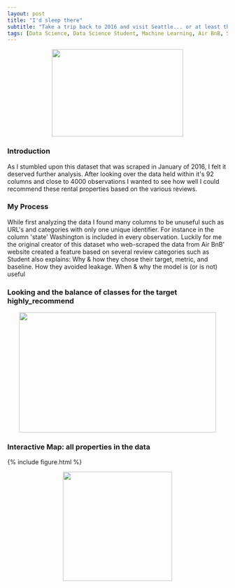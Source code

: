 ```yaml
---
layout: post
title: "I'd sleep there"
subtitle: "Take a trip back to 2016 and visit Seattle... or at least the Air BnB reviews"
tags: [Data Science, Data Science Student, Machine Learning, Air BnB, Seattle]
---
```

<p align="center">
  <img width="300" height="200" src="https://i.imgur.com/aMYAXoi.png?1" class="align-center">
</p>


### **Introduction**
As I stumbled upon this dataset that was scraped in January of 2016, I felt it deserved further analysis. After looking over the data held within it's 92 columns and close to 4000 observations I wanted to see how well I could recommend these rental properties based on the various reviews. 

### **My Process**
While first analyzing the data I found many columns to be unuseful such as URL's and categories with only one unique identifier. For instance in the column 'state' Washington is included in every observation. Luckily for me the original creator of this dataset who web-scraped the data from Air BnB' website created a feature based on several review categories such as  Student also explains: Why & how they chose their target, metric, and baseline. How they avoided leakage. When & why the model is (or is not) useful

### **Looking and the balance of classes for the target highly_recommend**
<p align="center">
  <img width="450" height="275" src="https://i.imgur.com/NZuv8Bf.png" class="align-center">
</p>

### **Interactive Map: all properties in the data**
{% include figure.html %}




<p align="center">
  <img width="250" height="250" src="https://i.imgur.com/n4NVO3e.png" class="align-center">
</p>
